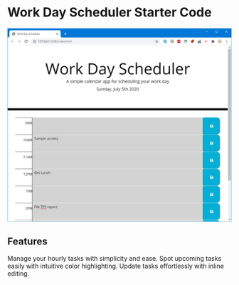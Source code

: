 # Work Day Scheduler Starter Code
![](assets/readme/screenshot.jpg)

## Features
Manage your hourly tasks with simplicity and ease. Spot upcoming tasks easily with intuitive color highlighting. Update tasks effortlessly
with inline editing.
